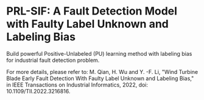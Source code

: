 # PRL-SIF: A Fault Detection Model with Faulty Label Unknown and Labeling Bias
Build powerful Positive-Unlabeled (PU) learning method with labeling bias for industrial fault detection problem.

For more details, please refer to: M. Qian, H. Wu and Y. -F. Li, "Wind Turbine Blade Early Fault Detection With Faulty Label Unknown and Labeling Bias," in IEEE Transactions on Industrial Informatics, 2022, doi: 10.1109/TII.2022.3216816.
